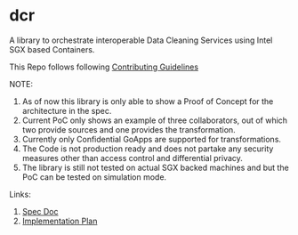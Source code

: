 # dcr
A library to orchestrate interoperable Data Cleaning Services using Intel SGX based Containers.

This Repo follows following [Contributing Guidelines](https://github.com/qascade/dcr/blob/main/CONTRIBUTING.md)

NOTE: 
1. As of now this library is only able to show a Proof of Concept for the architecture in the spec. 
2. Current PoC only shows an example of three collaborators, out of which two provide sources and one provides the transformation. 
3. Currently only Confidential GoApps are supported for transformations.
4. The Code is not production ready and does not partake any security measures other than access control and differential privacy. 
5. The library is still not tested on actual SGX backed machines and but the PoC can be tested on simulation mode. 

Links: 
1. [Spec Doc](https://www.notion.so/Clean-Room-Spec-Doc-f606d90163ff4ca9b14bae92c0db328d?d=78e16509ae124e7db6777a751a72cbb3#6e16fc663e0147f6b844030c4ce9fac8)
2. [Implementation Plan](https://www.notion.so/Implementation-Plan-e105e6e1a2d94d4ba6547cab5705ab20?pvs=4)

